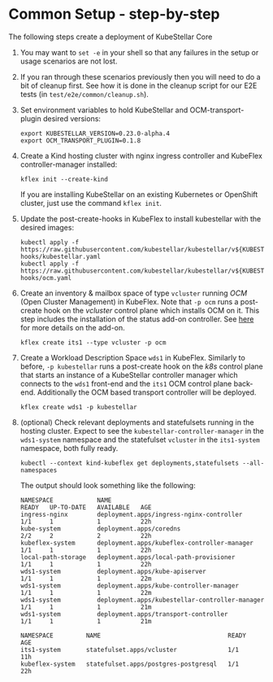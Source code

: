 # Common Setup - step-by-step

The following steps create a deployment of KubeStellar Core

1. You may want to `set -e` in your shell so that any failures in the setup or usage scenarios are not lost.

1. If you ran through these scenarios previously then you will need to do a bit of cleanup first. See how it is done in the cleanup script for our E2E tests (in `test/e2e/common/cleanup.sh`).

1. Set environment variables to hold KubeStellar and OCM-transport-plugin desired versions:

    ```shell
    export KUBESTELLAR_VERSION=0.23.0-alpha.4
    export OCM_TRANSPORT_PLUGIN=0.1.8
    ```

1. Create a Kind hosting cluster with nginx ingress controller and KubeFlex controller-manager installed:

    ```shell
    kflex init --create-kind
    ```
   If you are installing KubeStellar on an existing Kubernetes or OpenShift cluster, just use the command `kflex init`.

1. Update the post-create-hooks in KubeFlex to install kubestellar with the desired images:

    ```shell
    kubectl apply -f https://raw.githubusercontent.com/kubestellar/kubestellar/v${KUBESTELLAR_VERSION}/config/postcreate-hooks/kubestellar.yaml
    kubectl apply -f https://raw.githubusercontent.com/kubestellar/kubestellar/v${KUBESTELLAR_VERSION}/config/postcreate-hooks/ocm.yaml
    ```

1. Create an inventory & mailbox space of type `vcluster` running *OCM* (Open Cluster Management)
in KubeFlex. Note that `-p ocm` runs a post-create hook on the *vcluster* control plane
which installs OCM on it.
This step includes the installation of the status add-on controller.
See [here](./architecture.md#ocm-status-add-on-agent) for more details on the add-on.

    ```shell
    kflex create its1 --type vcluster -p ocm
    ```

1. Create a Workload Description Space `wds1` in KubeFlex. Similarly to before, `-p kubestellar`
runs a post-create hook on the *k8s* control plane that starts an instance of a KubeStellar controller
manager which connects to the `wds1` front-end and the `its1` OCM control plane back-end.
Additionally the OCM based transport controller will be deployed.

    ```shell
    kflex create wds1 -p kubestellar
    ```

1. (optional) Check relevant deployments and statefulsets running in the hosting cluster. Expect to
see the `kubestellar-controller-manager` in the `wds1-system` namespace and the
statefulset `vcluster` in the `its1-system` namespace, both fully ready.

    ```shell
    kubectl --context kind-kubeflex get deployments,statefulsets --all-namespaces
    ```
   The output should look something like the following:

    ```shell
    NAMESPACE            NAME                                             READY   UP-TO-DATE   AVAILABLE   AGE
    ingress-nginx        deployment.apps/ingress-nginx-controller         1/1     1            1           22h
    kube-system          deployment.apps/coredns                          2/2     2            2           22h
    kubeflex-system      deployment.apps/kubeflex-controller-manager      1/1     1            1           22h
    local-path-storage   deployment.apps/local-path-provisioner           1/1     1            1           22h
    wds1-system          deployment.apps/kube-apiserver                   1/1     1            1           22m
    wds1-system          deployment.apps/kube-controller-manager          1/1     1            1           22m
    wds1-system          deployment.apps/kubestellar-controller-manager   1/1     1            1           21m
    wds1-system          deployment.apps/transport-controller             1/1     1            1           21m

    NAMESPACE         NAME                                   READY   AGE
    its1-system       statefulset.apps/vcluster              1/1     11h
    kubeflex-system   statefulset.apps/postgres-postgresql   1/1     22h
    ```